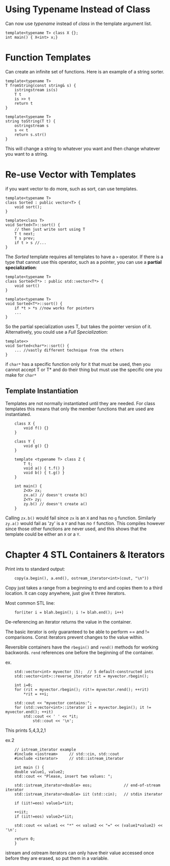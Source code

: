 # Using Typename Instead of Class
Can now use *typename* instead of *class* in the template argument list.

	template<typename T> class X {};
	int main() { X<int> x;}

# Function Templates
Can create an infinite set of functions. Here is an example of a string sorter.

	template<typename T>
	T fromString(const string& s) {
		istringstream is(s)
		T t
		is >> t
		return t
	}

	template<typename T>
	string toString(T t) {
		ostringstream s
		s << t
		return s.str()
	}

This will change a string to whatever you want and then change whatever you want to a string.

# Re-use Vector with Templates
if you want vector to do more, such as sort, can use templates.

	template<typename T>
	class Sorted : public vector<T> {
		void sort();
	}

	template<class T>
	void Sorted<T>::sort() {
		// then just write sort using T
		T t next;
		T s prev;
		if t > s //...
	}

The *Sorted* template requires all templates to have a `>` operator. If there is a type that cannot use this operator, such as a pointer, you can use a **partial specialization**:

	template<typename T>
	class Sorted<T*> : public std::vector<T*> {
		void sort()
	}

	template<typename T>
	void Sorted<T*>::sort() {
		if *t > *s //now works for pointers
		...
	}

So the partial specialization uses T, but takes the pointer version of it. Alternatively, you could use a *Full Specialization*:

	template<>
	void Sorted<char*>::sort() {
		... //vastly different technique from the others
	}

if `char*` has a specific function only for it that must be used, then you cannot accept T or T* and do their thing but must use the specific one you make for `char*`

## Template Instantiation
Templates are not normally instantiated until they are needed. For class templates this means that only the member functions that are used are instantiated.

		class X {
			void f() {}
		}

		class Y {
			void g() {}
		}
	
		template <typename T> class Z {
			T t;
			void a() { t.f() }
			void b() { t.g() }
		}

		int main() {
			Z<X> zx;
			zx.a() // doesn't create b()
			Z<Y> zy;
			zy.b() // doesn't create a()
		}

Calling `zx.b()` would fail since `zx` is an `X` and has no `g` function. Similarly `zy.a()` would fail as 'zy' is a `Y` and has no `f` function. This compiles however since those other functions are never used, and this shows that the template could be either an `X` or a `Y`.

# Chapter 4 STL Containers & Iterators
Print ints to standard output:

		copy(a.begin(), a.end(), ostream_iterator<int>(cout, "\n"))
		
Copy just takes a range from a beginning to end and copies them to a third location. It can copy anywhere, just give it three iterators.

Most common STL line:

		for(iter i = blah.begin(); i != blah.end(); i++)

De-referencing an iterator returns the value in the container.

The basic iterator is only guaranteed to be able to perform == and != comparisons. Const iterators prevent changes to the value within.

Reversible containers have the `rbegin()` and `rend()` methods for working backwords. `rend` references one before the beginning of the container.

ex.

		std::vector<int> myvector (5);  // 5 default-constructed ints
  		std::vector<int>::reverse_iterator rit = myvector.rbegin();

  		int i=0;
  		for (rit = myvector.rbegin(); rit!= myvector.rend(); ++rit)
    		*rit = ++i;

  		std::cout << "myvector contains:";
  		for (std::vector<int>::iterator it = myvector.begin(); it != myvector.end(); ++it)
    		std::cout << ' ' << *it;
	 			std::cout << '\n';

This prints 5,4,3,2,1

ex.2 

		// istream_iterator example
		#include <iostream>     // std::cin, std::cout
		#include <iterator>     // std::istream_iterator

		int main () {
  		double value1, value2;
  		std::cout << "Please, insert two values: ";

  		std::istream_iterator<double> eos;              // end-of-stream iterator
  		std::istream_iterator<double> iit (std::cin);   // stdin iterator

  		if (iit!=eos) value1=*iit;

  		++iit;
  		if (iit!=eos) value2=*iit;

  		std::cout << value1 << "*" << value2 << "=" << (value1*value2) << '\n';
		
  		return 0;
		}

istream and ostream iterators can only have their value accessed once before they are erased, so put them in a variable.






		

